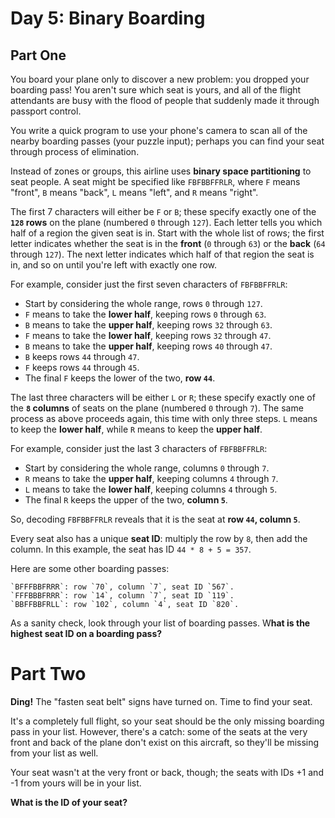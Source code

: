 # Day 5: Binary Boarding

## Part One

You board your plane only to discover a new problem: you dropped your boarding pass! You aren't sure which seat is yours, and all of the flight attendants are busy with the flood of people that suddenly made it through passport control.

You write a quick program to use your phone's camera to scan all of the nearby boarding passes (your puzzle input); perhaps you can find your seat through process of elimination.

Instead of zones or groups, this airline uses **binary space partitioning** to seat people. A seat might be specified like `FBFBBFFRLR`, where `F` means "front", `B` means "back", `L` means "left", and `R` means "right".

The first 7 characters will either be `F` or `B`; these specify exactly one of the **`128` rows** on the plane (numbered `0` through `127`). Each letter tells you which half of a region the given seat is in. Start with the whole list of rows; the first letter indicates whether the seat is in the **front** (`0` through `63`) or the **back** (`64` through `127`). The next letter indicates which half of that region the seat is in, and so on until you're left with exactly one row.

For example, consider just the first seven characters of `FBFBBFFRLR`:

- Start by considering the whole range, rows `0` through `127`.
- `F` means to take the **lower half**, keeping rows `0` through `63`.
- `B` means to take the **upper half**, keeping rows `32` through `63`.
- `F` means to take the **lower half**, keeping rows `32` through `47`.
- `B` means to take the **upper half**, keeping rows `40` through `47`.
- `B` keeps rows `44` through `47`.
- `F` keeps rows `44` through `45`.
- The final `F` keeps the lower of the two, **row `44`**.

The last three characters will be either `L` or `R`; these specify exactly one of the **`8` columns** of seats on the plane (numbered `0` through `7`). The same process as above proceeds again, this time with only three steps. `L` means to keep the **lower half**, while `R` means to keep the **upper half**.

For example, consider just the last 3 characters of `FBFBBFFRLR`:

- Start by considering the whole range, columns `0` through `7`.
- `R` means to take the **upper half**, keeping columns `4` through `7`.
- `L` means to take the **lower half**, keeping columns `4` through `5`.
- The final `R` keeps the upper of the two, **column `5`**.

So, decoding `FBFBBFFRLR` reveals that it is the seat at **row `44`, column `5`**.

Every seat also has a unique **seat ID**: multiply the row by `8`, then add the column. In this example, the seat has ID `44 * 8 + 5 = 357`.

Here are some other boarding passes:

    `BFFFBBFRRR`: row `70`, column `7`, seat ID `567`.
    `FFFBBBFRRR`: row `14`, column `7`, seat ID `119`.
    `BBFFBBFRLL`: row `102`, column `4`, seat ID `820`.

As a sanity check, look through your list of boarding passes. W**hat is the highest seat ID on a boarding pass?**

# Part Two

**Ding!** The "fasten seat belt" signs have turned on. Time to find your seat.

It's a completely full flight, so your seat should be the only missing boarding pass in your list. However, there's a catch: some of the seats at the very front and back of the plane don't exist on this aircraft, so they'll be missing from your list as well.

Your seat wasn't at the very front or back, though; the seats with IDs +1 and -1 from yours will be in your list.

**What is the ID of your seat?**
